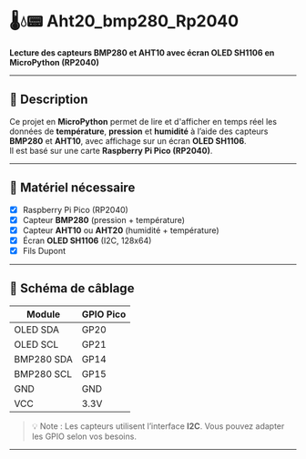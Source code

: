 # 🌡️💧📟 Aht20_bmp280_Rp2040  
**Lecture des capteurs BMP280 et AHT10 avec écran OLED SH1106 en MicroPython (RP2040)**

---

## 📖 Description  
Ce projet en **MicroPython** permet de lire et d'afficher en temps réel les données de **température**, **pression** et **humidité** à l’aide des capteurs **BMP280** et **AHT10**, avec affichage sur un écran **OLED SH1106**.  
Il est basé sur une carte **Raspberry Pi Pico (RP2040)**.

---

## 🧰 Matériel nécessaire  

- [x] Raspberry Pi Pico (RP2040)  
- [x] Capteur **BMP280** (pression + température)  
- [x] Capteur **AHT10** ou **AHT20** (humidité + température)  
- [x] Écran **OLED SH1106** (I2C, 128x64)  
- [x] Fils Dupont  

---

## 🔌 Schéma de câblage

| Module      | GPIO Pico |
|-------------|------------|
| OLED SDA    | GP20       |
| OLED SCL    | GP21       |
| BMP280 SDA  | GP14       |
| BMP280 SCL  | GP15       |
| GND         | GND        |
| VCC         | 3.3V       |

> 💡 Note : Les capteurs utilisent l’interface **I2C**. Vous pouvez adapter les GPIO selon vos besoins.

---


